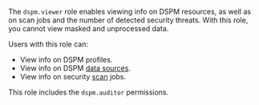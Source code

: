 The `dspm.viewer` role enables viewing info on DSPM resources, as well as on scan jobs and the number of detected security threats. With this role, you cannot view masked and unprocessed data.

Users with this role can:
* View info on DSPM profiles.
* View info on DSPM [data sources](../../security-deck/concepts/dspm.md#data-source).
* View info on security [scan](../../security-deck/concepts/dspm.md#scanning) jobs.

This role includes the `dspm.auditor` permissions.

